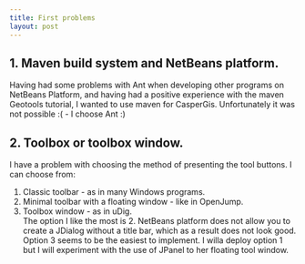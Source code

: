 ```yaml
---
title: First problems
layout: post
---
```


## 1. Maven build system and NetBeans platform.  
Having had some problems with Ant when developing other programs on NetBeans Platform, and having had a positive experience with the maven Geotools tutorial, I wanted to use maven for CasperGis. 
 Unfortunately it was not possible :( - I choose Ant :)
## 2. Toolbox or toolbox window.  
I have a problem with choosing the method of presenting the tool buttons.
 I can choose from:
 1. Classic toolbar - as in many Windows programs.
 2. Minimal toolbar with a floating window - like in OpenJump.
 3. Toolbox window - as in uDig.  
 The option I like the most is 2. NetBeans platform does not allow you to create a JDialog without a title bar,
 which as a result does not look good.  Option 3 seems to be the easiest to implement.
  I willa deploy option 1 but I will experiment with the use of JPanel to her floating tool window.  
